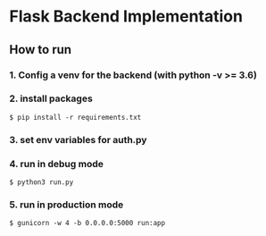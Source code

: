 # Flask Backend Implementation

## How to run
### 1. Config a venv for the backend (with python -v >= 3.6)
### 2. install packages
```
$ pip install -r requirements.txt
```
### 3. set env variables for auth.py
### 4. run in debug mode
```
$ python3 run.py
```
### 5. run in production mode
```
$ gunicorn -w 4 -b 0.0.0.0:5000 run:app
```